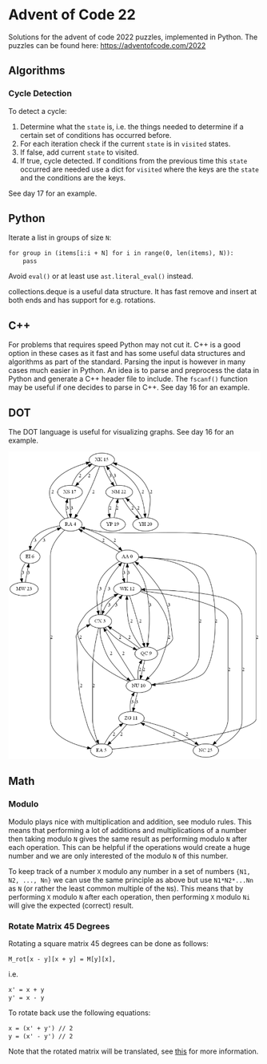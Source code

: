 # Advent of Code 22

Solutions for the advent of code 2022 puzzles, implemented in Python. The
puzzles can be found here: https://adventofcode.com/2022

## Algorithms

### Cycle Detection

To detect a cycle:

1. Determine what the `state` is, i.e. the things needed to determine if a certain set of conditions
   has occurred before.
2. For each iteration check if the current `state` is in `visited` states.
3. If false, add current `state` to visited.
4. If true, cycle detected. If conditions from the previous time this `state` occurred are needed
   use a dict for `visited` where the keys are the `state` and the conditions are the keys.

See day 17 for an example.

## Python

Iterate a list in groups of size `N`:

```
for group in (items[i:i + N] for i in range(0, len(items), N)):
    pass
```

Avoid `eval()` or at least use `ast.literal_eval()` instead.

collections.deque is a useful data structure. It has fast remove and insert at both ends and has
support for e.g. rotations.

## C++

For problems that requires speed Python may not cut it. C++ is a good option in these cases as it
fast and has some useful data structures and algorithms as part of the standard. Parsing the input
is however in many cases much easier in Python. An idea is to parse and preprocess the data in
Python and generate a C++ header file to include. The `fscanf()` function may be useful if one
decides to parse in C++. See day 16 for an example.

## DOT

The DOT language is useful for visualizing graphs. See day 16 for an example.

<img src="adventofcode/day16/graph_simple.png" width="800"/>

## Math


### Modulo

Modulo plays nice with multiplication and addition, see modulo rules. This means that performing a
lot of additions and multiplications of a number then taking modulo `N` gives the same result as
performing modulo `N` after each operation. This can be helpful if the operations would create a
huge number and we are only interested of the modulo `N` of this number.

To keep track of a number `X` modulo any number in a set of numbers `{N1, N2, ..., Nn}` we can use
the same principle as above but use `N1*N2*...Nn` as `N` (or rather the least common multiple of the
`N`s). This means that by performing `X` modulo `N` after each operation, then performing `X`
modulo `Ni` will give the expected (correct) result.

### Rotate Matrix 45 Degrees

Rotating a square matrix 45 degrees can be done as follows:

```
M_rot[x - y][x + y] = M[y][x],
```

i.e.

```
x' = x + y
y' = x - y
```

To rotate back use the following equations:

```
x = (x' + y') // 2
y = (x' - y') // 2
```

Note that the rotated matrix will be translated, see
[this](https://math.stackexchange.com/questions/732679/how-to-rotate-a-matrix-by-45-degrees) for
more information.
